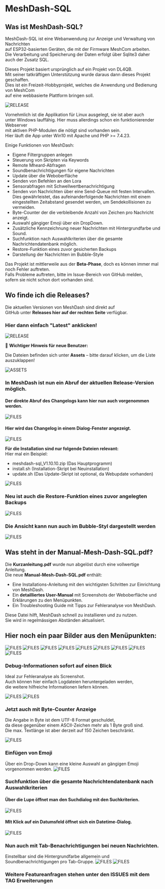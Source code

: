 # MeshDash-SQL

## Was ist MeshDash-SQL?

MeshDash-SQL ist eine Webanwendung zur Anzeige und Verwaltung von Nachrichten  
auf ESP32-basierten Geräten, die mit der Firmware MeshCom arbeiten.  
Die Verarbeitung und Speicherung der Daten erfolgt über Sqlite3 daher auch der Zusatz SQL.

Dieses Projekt basiert ursprünglich auf ein Projekt von DL4QB.  
Mit seiner tatkräftigen Unterstützung wurde daraus dann dieses Projekt geschaffen.  
Dies ist ein Freizeit-Hobbyprojekt, welches die Anwendung und Bedienung von MeshCom  
auf eine webbasierte Plattform bringen soll.

![RELEASE](/docs/front_menu.jpg)

Vornehmlich ist die Applikation für Linux ausgelegt, sie ist aber auch  
unter Windows lauffähig. Hier muss allerdings schon ein funktionierender Webserver  
mit aktiven PHP-Modulen die nötigt sind vorhanden sein.  
Hier läuft die App unter Win10 mit Apache und PHP >= 7.4.23.

Einige Funktionen von MeshDash:

- Eigene Filtergruppen anlegen
- Steuerung von Skripten via Keywords
- Remote Mheard-Abfragen
- Soundbenachrichtigungen für eigene Nachrichten
- Update über die Weboberfläche
- Senden von Befehlen an den Lora
- Sensorabfragen mit Schwellwertbenachrichtigung
- Senden von Nachrichten über eine Send-Queue mit festen Intervallen.  
  Dies gewährleistet, das aufeinanderfolgende Nachrichten mit einem  
  eingestellten Zeitabstand gesendet werden, um Sendekollisionen zu vermeiden.
- Byte-Counter der die verbleibende Anzahl von Zeichen pro Nachricht anzeigt.
- Auswahl gängiger Emoji über ein DropDown.
- Zusätzliche Kennzeichnung neuer Nachrichten mit Hintergrundfarbe und Sound.
- Suchfunktion nach Auswahlkriterien über die gesamte Nachrichtendatenbank möglich.
- Restore-Funktion eines zuvor gesicherten Backups
- Darstellung der Nachrichten im Bubble-Style

Das Projekt ist mittlerweile aus der **Beta-Phase**, doch es können immer mal noch Fehler auftreten.  
Falls Probleme auftreten, bitte im Issue-Bereich von GitHub melden,  
sofern sie nicht schon dort vorhanden sind.

## Wo finde ich die Releases?

Die aktuellen Versionen von MeshDash sind direkt auf  
GitHub unter **Releases hier auf der rechten Seite** verfügbar.  

### Hier dann einfach "Latest" anklicken!
![RELEASE](/docs/release.jpg)

🔴 **Wichtiger Hinweis für neue Benutzer:**

Die Dateien befinden sich unter **Assets** – bitte darauf klicken, um die Liste auszuklappen!

![ASSETS](/docs/assets.jpg)

### In MeshDash ist nun ein Abruf der aktuellen Release-Version möglich.
#### Der direkte Abruf des Changelogs kann hier nun auch vorgenommen werden.
![FILES](/docs/update_menu.jpg)

#### Hier wird das Changelog in einem Dialog-Fenster angezeigt.
![FILES](/docs/50_md_release_version.jpg)

**Für die Installation sind nur folgende Dateien relevant:**  
Hier mal ein Beispiel:
- meshdash-sql_V1.10.10.zip (Das Hauptprogramm)
- install.sh (Installation-Skript bei Neuinstallation)
- update.sh (Das Update-Skript ist optional, da Webupdate vorhanden)

![FILES](/docs/files.jpg)

### Neu ist auch die Restore-Funktion eines zuvor angelegten Backups
![FILES](/docs/restore.jpg)

### Die Ansicht kann nun auch im Bubble-Styl dargestellt werden
![FILES](/docs/bubble_style_view.jpg)

## Was steht in der Manual-Mesh-Dash-SQL.pdf?

Die **Kurzanleitung.pdf** wurde nun abgelöst durch eine vollwertige Anleitung.  
Die neue **Manual-Mesh-Dash-SQL.pdf** enthält:


- Eine Installations-Anleitung mit den wichtigsten Schritten zur Einrichtung von MeshDash.
- Ein **detailliertes User-Manual** mit Screenshots der Weboberfläche und Erklärungen zu den Menüpunkten.
- Ein Troubleshooting Guide mit Tipps zur Fehleranalyse von MeshDash.
 
Diese Datei hilft, MeshDash schnell zu installieren und zu nutzen.  
Sie wird in regelmässigen Abständen aktualisiert.

## Hier noch ein paar Bilder aus den Menüpunkten:

![FILES](/docs/01_config.jpg)
![FILES](/docs/01_1_send_queue.jpg)
![FILES](/docs/02_alert.jpg)
![FILES](/docs/03_keyword.jpg)
![FILES](/docs/04_update.jpg)
![FILES](/docs/10_groups.jpg)
![FILES](/docs/20_mheard.jpg)
![FILES](/docs/30_send_command.jpg)
![FILES](/docs/31_send_command.jpg)

### Debug-Informationen sofort auf einen Blick
Ideal zur Fehleranalyse als Screenshot.  
Auch können hier einfach Logdateien heruntergeladen werden,  
die weitere hilfreiche Informationen liefern können.

![FILES](/docs/33_debug_info.jpg)
![FILES](/docs/33_debug_info_logs.jpg)

### Jetzt auch mit Byte-Counter Anzeige  
Die Angabe in Byte ist dem UTF-8 Format geschuldet,  
da diese gegenüber einem ASCII-Zeichen mehr als 1 Byte groß sind.  
Die max. Textlänge ist aber derzeit auf 150 Zeichen beschränkt.

![FILES](/docs/34_msg_byte_counter.jpg)

### Einfügen von Emoji
Über ein Drop-Down kann eine kleine Auswahl an gängigen Emoji vorgenommen werden.
![FILES](/docs/32_send_command.jpg)

### Suchfunktion über die gesamte Nachrichtendatenbank nach Auswahlkriterien
#### Über die Lupe öffnet man den Suchdialog mit den Suchkriterien.
![FILES](/docs/search_01.jpg)
#### MIt Klick auf ein Datumsfeld öffnet sich ein Datetime-Dialog.
![FILES](/docs/search_02.jpg)

### Nun auch mit Tab-Benachrichtigungen bei neuen Nachrichten.
Einstellbar sind die Hintergrundfarbe allgemein und Soundbenachrichtigungen pro Tab-Gruppe.
![FILES](/docs/60_desktop_tab_alert.jpg)
![FILES](/docs/61_handy_Tab_alert.jpg)

### Weitere Featureanfragen stehen unter den ISSUES mit dem TAG Erweiterungen


  
  
